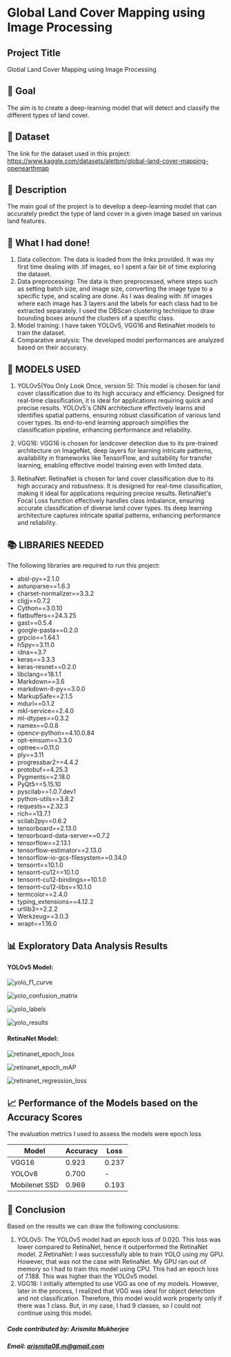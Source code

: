 # Global Land Cover Mapping using Image Processing

## Project Title

Global Land Cover Mapping using Image Processing

## 🎯 Goal

The aim is to create a deep-learning model that will detect and classify the different types of land cover. 

## 🧵 Dataset

The link for the dataset used in this project: https://www.kaggle.com/datasets/aletbm/global-land-cover-mapping-openearthmap

## 🧾 Description
The main goal of the project is to develop a deep-learning model that can accurately predict the type of land cover in a given image based on various land features.

## 🧮 What I had done!

1. Data collection: The data is loaded from the links provided. 
    It was my first time dealing with .tif images, so I spent a fair bit of time exploring the dataset. 
2. Data preprocessing: The data is then preprocessed, where steps such as setting batch 
   size, and image size, converting the image type to a specific type, and scaling are 
   done. 
   As I was dealing with .tif images where each image has 3 layers and the labels for each class had to be extracted separately.
   I used the DBScan clustering technique to draw bounding boxes around the clusters of a specific class.
3. Model training: I have taken YOLOv5, VGG16 and RetinaNet models to train the dataset. 
4. Comparative analysis: The developed model performances are analyzed based on their 
   accuracy.

## 🚀 MODELS USED

 1.  YOLOv5(You Only Look Once, version 5): This model is chosen for land cover classification due to its high accuracy and efficiency. Designed for real-time classification, it is ideal for applications requiring quick and precise results. YOLOv5's CNN architecture effectively learns and identifies spatial patterns, ensuring robust classification of various land cover types. Its end-to-end learning approach simplifies the classification pipeline, enhancing performance and reliability.
 
 2. VGG16: VGG16 is chosen for landcover detection due to its pre-trained architecture on ImageNet, deep layers for learning intricate patterns, availability in frameworks like TensorFlow, and suitability for transfer learning, enabling effective model training even with limited data.

 3. RetinaNet: RetinaNet is chosen for land cover classification due to its high accuracy and robustness. It is designed for real-time classification, making it ideal for applications requiring precise results. RetinaNet's Focal Loss function effectively handles class imbalance, ensuring accurate classification of diverse land cover types. Its deep learning architecture captures intricate spatial patterns, enhancing performance and reliability.


## 📚 LIBRARIES NEEDED

The following libraries are required to run this project:
- absl-py==2.1.0
- astunparse==1.6.3
- charset-normalizer==3.3.2
- cligj==0.7.2
- Cython==3.0.10
- flatbuffers==24.3.25
- gast==0.5.4
- google-pasta==0.2.0
- grpcio==1.64.1
- h5py==3.11.0
- idna==3.7
- keras==3.3.3
- keras-resnet==0.2.0
- libclang==18.1.1
- Markdown==3.6
- markdown-it-py==3.0.0
- MarkupSafe==2.1.5
- mdurl==0.1.2
- mkl-service==2.4.0
- ml-dtypes==0.3.2
- namex==0.0.8
- opencv-python==4.10.0.84
- opt-einsum==3.3.0
- optree==0.11.0
- ply==3.11
- progressbar2==4.4.2
- protobuf==4.25.3
- Pygments==2.18.0
- PyQt5==5.15.10
- pyscilab==1.0.7.dev1
- python-utils==3.8.2
- requests==2.32.3
- rich==13.7.1
- scilab2py==0.6.2
- tensorboard==2.13.0
- tensorboard-data-server==0.7.2
- tensorflow==2.13.1
- tensorflow-estimator==2.13.0
- tensorflow-io-gcs-filesystem==0.34.0
- tensorrt==10.1.0
- tensorrt-cu12==10.1.0
- tensorrt-cu12-bindings==10.1.0
- tensorrt-cu12-libs==10.1.0
- termcolor==2.4.0
- typing_extensions==4.12.2
- urllib3==2.2.2
- Werkzeug==3.0.3
- wrapt==1.16.0

## 📊 Exploratory Data Analysis Results

#### YOLOv5 Model:

![yolo_f1_curve](https://github.com/ArismitaM/DL-Simplified/blob/main/Global%20Land%20Cover%20Mapping%20using%20Image%20Processing/Images/yolo_F1_curve.png)

![yolo_confusion_matrix](https://github.com/ArismitaM/DL-Simplified/blob/main/Global%20Land%20Cover%20Mapping%20using%20Image%20Processing/Images/yolo_confusion_matrix.png)

![yolo_labels](https://github.com/ArismitaM/DL-Simplified/blob/main/Global%20Land%20Cover%20Mapping%20using%20Image%20Processing/Images/yolo_labels.jpg)

![yolo_results](https://github.com/ArismitaM/DL-Simplified/blob/main/Global%20Land%20Cover%20Mapping%20using%20Image%20Processing/Images/yolo_results.png)

#### RetinaNet Model:

![retinanet_epoch_loss](https://github.com/ArismitaM/DL-Simplified/blob/main/Global%20Land%20Cover%20Mapping%20using%20Image%20Processing/Images/retinanet_epoch_loss.png)

![retinanet_epoch_mAP](https://github.com/ArismitaM/DL-Simplified/blob/main/Global%20Land%20Cover%20Mapping%20using%20Image%20Processing/Images/retinanet_epoch_mAP.png)

![retinanet_regression_loss](https://github.com/ArismitaM/DL-Simplified/blob/main/Global%20Land%20Cover%20Mapping%20using%20Image%20Processing/Images/retinanet_regression_loss.png)

## 📈 Performance of the Models based on the Accuracy Scores
The evaluation metrics I used to assess the models were epoch loss

| Model      | Accuracy | Loss    |
|------------|----------|---------|
| VGG16    | 0.923     | 0.237   |
| YOLOv8    | 0.700     | -    |
| Mobilenet SSD    | 0.969     | 0.193    |

## 📢 Conclusion
Based on the results we can draw the following conclusions:
1. YOLOv5: The YOLOv5 model had an epoch loss of 0.020. This loss was lower compared to RetinaNet, hence it outperformed the RetinaNet model.
2.RetinaNet: I was successfully able to train YOLO using my GPU. However, that was not the case with RetinaNet. My GPU ran out of memory so I had to train this model using CPU. This had an epoch loss of 7.188. This was higher than the YOLOv5 model.  
3. VGG16: I initially attempted to use VGG as one of my models. However, later in the process, I realized that VGG was ideal for object detection and not classification. Therefore, this model would work properly only if there was 1 class. But, in my case, I had 9 classes, so I could not continue using this model.
   
##### Code contributed by: Arismita Mukherjee
##### Email: arismita08.m@gmail.com
